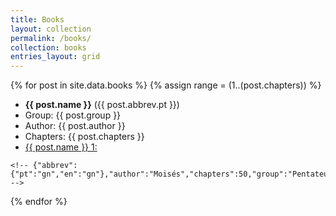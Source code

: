```yaml
---
title: Books
layout: collection
permalink: /books/
collection: books
entries_layout: grid
---
```



{% for post in site.data.books %}
{% assign range = (1..(post.chapters)) %}
  <article>
    <ul>
<li><strong>{{ post.name }}</strong> ({{ post.abbrev.pt }})</li>
<li>Group: {{ post.group }}</li>
<li>Author: {{ post.author }}</li>
<li>Chapters: {{ post.chapters }}</li>
<li><a target="_blank" href="/b?{{ post.abbrev.pt }}/1">{{ post.name }} 1:</a></li>
</ul>


<!-- https://www.abibliadigital.com.br/api/verses/nvi/gn/1 -->

    <!-- {"abbrev":{"pt":"gn","en":"gn"},"author":"Moisés","chapters":50,"group":"Pentateuco","name":"Gênesis","testament":"VT"} -->

  </article>
{% endfor %}

